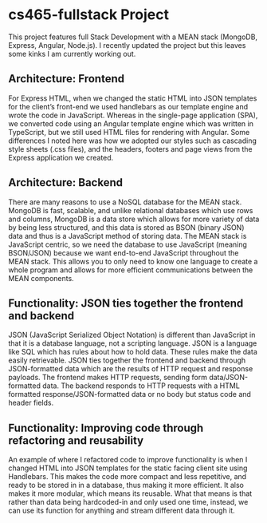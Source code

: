 # cs465-fullstack Project
This project features full Stack Development with a MEAN stack (MongoDB, Express, Angular, Node.js). I recently updated the project but this leaves some kinks I am currently working out.

## Architecture: Frontend 
For Express HTML, when we changed the static HTML into JSON templates for the client’s front-end we used handlebars as our template engine and wrote the code in JavaScript. Whereas in the single-page application (SPA), we converted code using an Angular template engine which was written in TypeScript, but we still used HTML files for rendering with Angular. Some differences I noted here was how we adopted our styles such as cascading style sheets (.css files), and the headers, footers and page views from the Express application we created.

## Architecture: Backend 
There are many reasons to use a NoSQL database for the MEAN stack. MongoDB is fast, scalable, and unlike relational databases which use rows and columns, MongoDB is a data store which allows for more variety of data by being less structured, and this data is stored as BSON (binary JSON) data and thus is a JavaScript method of storing data. The MEAN stack is JavaScript centric, so we need the database to use JavaScript (meaning BSON/JSON) because we want end-to-end JavaScript throughout the MEAN stack. This allows you to only need to know one language to create a whole program and allows for more efficient communications between the MEAN components. 

## Functionality: JSON ties together the frontend and backend 
JSON (JavaScript Serialized Object Notation) is different than JavaScript in that it is a database language, not a scripting language. JSON is a language like SQL which has rules about how to hold data. These rules make the data easily retrievable. JSON ties together the frontend and backend through JSON-formatted data which are the results of HTTP request and response payloads. The frontend makes HTTP requests, sending form data/JSON-formatted data. The backend responds to HTTP requests with a HTML formatted response/JSON-formatted data or no body but status code and header fields. 

## Functionality: Improving code through refactoring and reusability 
An example of where I refactored code to improve functionality is when I changed HTML into JSON templates for the static facing client site using Handlebars. This makes the code more compact and less repetitive, and ready to be stored in in a database, thus making it more efficient. It also makes it more modular, which means its reusable. What that means is that rather than data being hardcoded-in and only used one time, instead, we can use its function for anything and stream different data through it. 
